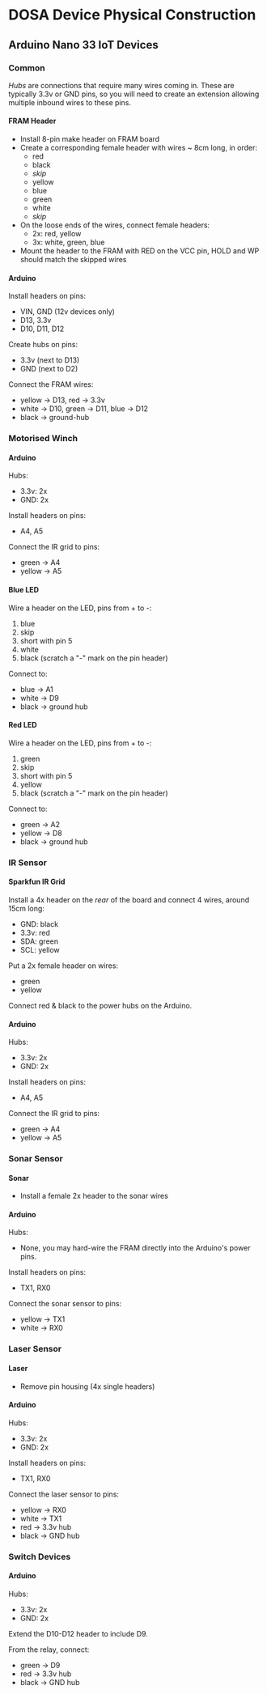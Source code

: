 DOSA Device Physical Construction
=================================

Arduino Nano 33 IoT Devices
---------------------------
### Common
*Hubs* are connections that require many wires coming in. These are typically 3.3v or GND pins, so you will need 
to create an extension allowing multiple inbound wires to these pins.

#### FRAM Header
* Install 8-pin make header on FRAM board
* Create a corresponding female header with wires ~ 8cm long, in order:
  * red
  * black
  * _skip_
  * yellow
  * blue
  * green
  * white
  * _skip_
* On the loose ends of the wires, connect female headers:
  * 2x: red, yellow
  * 3x: white, green, blue
* Mount the header to the FRAM with RED on the VCC pin, HOLD and WP should match the skipped wires

#### Arduino
Install headers on pins:
* VIN, GND (12v devices only)
* D13, 3.3v
* D10, D11, D12

Create hubs on pins:
* 3.3v (next to D13)
* GND (next to D2)

Connect the FRAM wires:
* yellow -> D13, red -> 3.3v
* white -> D10, green -> D11, blue -> D12
* black -> ground-hub
  

### Motorised Winch
#### Arduino
Hubs:
* 3.3v: 2x
* GND: 2x

Install headers on pins:
  * A4, A5

Connect the IR grid to pins:
* green -> A4
* yellow -> A5

#### Blue LED
Wire a header on the LED, pins from + to -:
1. blue
2. skip
3. short with pin 5
4. white
5. black (scratch a "-" mark on the pin header)

Connect to:
* blue -> A1
* white -> D9
* black -> ground hub

#### Red LED
Wire a header on the LED, pins from + to -:
1. green
2. skip
3. short with pin 5
4. yellow
5. black (scratch a "-" mark on the pin header)

Connect to:
* green -> A2
* yellow -> D8
* black -> ground hub



### IR Sensor
#### Sparkfun IR Grid
Install a 4x header on the _rear_ of the board and connect 4 wires, around 15cm long:
* GND: black
* 3.3v: red
* SDA: green
* SCL: yellow

Put a 2x female header on wires:
* green
* yellow

Connect red & black to the power hubs on the Arduino.

#### Arduino
Hubs:
* 3.3v: 2x
* GND: 2x

Install headers on pins:
  * A4, A5

Connect the IR grid to pins:
* green -> A4
* yellow -> A5
  
### Sonar Sensor
#### Sonar
* Install a female 2x header to the sonar wires

#### Arduino
Hubs:
* None, you may hard-wire the FRAM directly into the Arduino's power pins.

Install headers on pins:
* TX1, RX0

Connect the sonar sensor to pins:
  * yellow -> TX1
  * white -> RX0

### Laser Sensor
#### Laser
* Remove pin housing (4x single headers)

#### Arduino
Hubs:
* 3.3v: 2x
* GND: 2x

Install headers on pins:
* TX1, RX0

Connect the laser sensor to pins:
  * yellow -> RX0
  * white -> TX1
  * red -> 3.3v hub
  * black -> GND hub

### Switch Devices
#### Arduino
Hubs:
* 3.3v: 2x
* GND: 2x

Extend the D10-D12 header to include D9. 

From the relay, connect:
* green -> D9
* red -> 3.3v hub
* black -> GND hub

